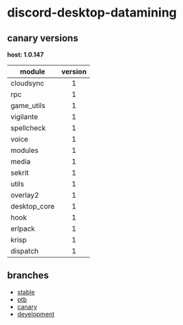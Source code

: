 # discord-desktop-datamining

## canary versions

**host: 1.0.147**

| module | version |
| ------ | :-----: |
| cloudsync | 1 |
| rpc | 1 |
| game_utils | 1 |
| vigilante | 1 |
| spellcheck | 1 |
| voice | 1 |
| modules | 1 |
| media | 1 |
| sekrit | 1 |
| utils | 1 |
| overlay2 | 1 |
| desktop_core | 1 |
| hook | 1 |
| erlpack | 1 |
| krisp | 1 |
| dispatch | 1 |

## branches

- [stable](https://github.com/OpenAsar/discord-desktop-datamining/tree/stable)
- [ptb](https://github.com/OpenAsar/discord-desktop-datamining/tree/ptb)
- [canary](https://github.com/OpenAsar/discord-desktop-datamining/tree/canary)
- [development](https://github.com/OpenAsar/discord-desktop-datamining/tree/development)